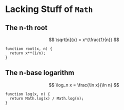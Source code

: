 # Lacking Stuff of `Math`

## The n-th root

$$
\sqrt[n]{x} = x^{\frac{1}{n}}
$$

```
function root(x, n) {
  return x**(1/n);
}
```

## The n-base logarithm

$$
\log_n x = \frac{\ln x}{\ln n}
$$

```
function log(x, n) {
  return Math.log(x) / Math.log(n);
}
```
